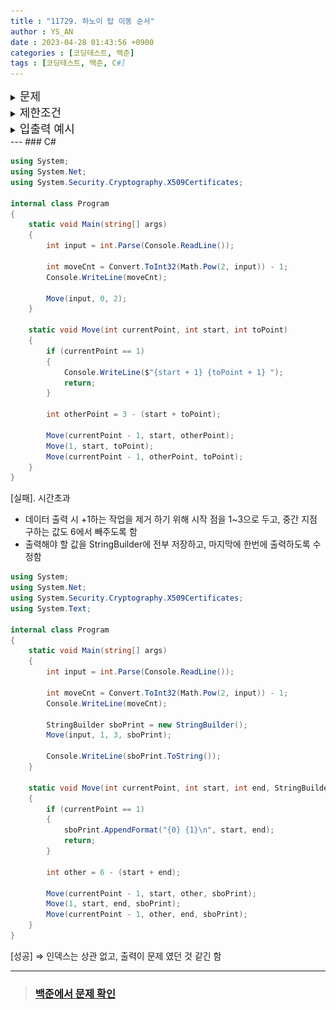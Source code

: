 ```yaml
---
title : "11729. 하노이 탑 이동 순서"
author : YS_AN
date : 2023-04-28 01:43:56 +0900
categories : [코딩테스트, 백준]
tags : [코딩테스트, 백준, C#]
---
```


<details>
  <summary><font size= "4">문제</font></summary>
    
   <img src="../../assets/img/post/Coding Test/Baekjoon/11729/question.JPG"><br> <br>

</details>
    
<details>
    <summary><font size= "4">제한조건</font></summary>

    첫째 줄에 첫 번째 장대에 쌓인 원판의 개수 N (1 ≤ N ≤ 20)이 주어진다. <br> <br>

</details>

<details>
  <summary><font size= "4">입출력 예시</font></summary>

   <img src="../../assets/img/post/Coding Test/Baekjoon/11729/output.JPG">

</details>
---
### C#

```csharp
using System;
using System.Net;
using System.Security.Cryptography.X509Certificates;

internal class Program
{
	static void Main(string[] args)
	{
		int input = int.Parse(Console.ReadLine());

		int moveCnt = Convert.ToInt32(Math.Pow(2, input)) - 1;
		Console.WriteLine(moveCnt);

		Move(input, 0, 2);
	}

	static void Move(int currentPoint, int start, int toPoint)
	{
		if (currentPoint == 1)
		{
			Console.WriteLine($"{start + 1} {toPoint + 1} ");
			return;
		}

		int otherPoint = 3 - (start + toPoint);

		Move(currentPoint - 1, start, otherPoint);
		Move(1, start, toPoint);
		Move(currentPoint - 1, otherPoint, toPoint);
	}
}
```

[실패]. 시간초과

- 데이터 출력 시 +1하는 작업을 제거 하기 위해 시작 점을 1~3으로 두고, 중간 지점 구하는 값도 6에서 빼주도록 함
- 출력해야 할 값을 StringBuilder에 전부 저장하고, 마지막에 한번에 출력하도록 수정함

```csharp
using System;
using System.Net;
using System.Security.Cryptography.X509Certificates;
using System.Text;

internal class Program
{
	static void Main(string[] args)
	{
		int input = int.Parse(Console.ReadLine());

		int moveCnt = Convert.ToInt32(Math.Pow(2, input)) - 1;
		Console.WriteLine(moveCnt);

		StringBuilder sboPrint = new StringBuilder();
		Move(input, 1, 3, sboPrint);

        Console.WriteLine(sboPrint.ToString());
    }

	static void Move(int currentPoint, int start, int end, StringBuilder sboPrint)
	{
		if (currentPoint == 1)
		{
			sboPrint.AppendFormat("{0} {1}\n", start, end);
			return;
		}

		int other = 6 - (start + end);

		Move(currentPoint - 1, start, other, sboPrint);
		Move(1, start, end, sboPrint);
		Move(currentPoint - 1, other, end, sboPrint);
	}
}
```

[성공] ⇒ 인덱스는 상관 없고, 출력이 문제 였던 것 같긴 함

---
> ### [백준에서 문제 확인](https://www.acmicpc.net/problem/11729)
